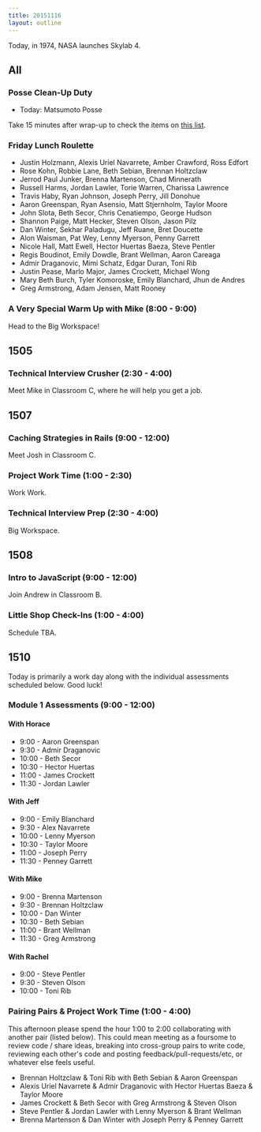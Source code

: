 ```yaml
---
title: 20151116
layout: outline
---
```


Today, in 1974, NASA launches Skylab 4.

## All

###  Posse Clean-Up Duty

* Today: Matsumoto Posse

Take 15 minutes after wrap-up to check the items on [this list](https://gist.github.com/rwarbelow/f5cfe4333402d043ef2e).

### Friday Lunch Roulette

* Justin Holzmann, Alexis Uriel Navarrete, Amber Crawford, Ross Edfort
* Rose Kohn, Robbie Lane, Beth Sebian, Brennan Holtzclaw
* Jerrod Paul Junker, Brenna Martenson, Chad Minnerath
* Russell Harms, Jordan Lawler, Torie Warren, Charissa Lawrence
* Travis Haby, Ryan Johnson, Joseph Perry, Jill Donohue
* Aaron Greenspan, Ryan Asensio, Matt Stjernholm, Taylor Moore
* John Slota, Beth Secor, Chris Cenatiempo, George Hudson
* Shannon Paige, Matt Hecker, Steven Olson, Jason Pilz
* Dan Winter, Sekhar Paladugu, Jeff Ruane, Bret Doucette
* Alon Waisman, Pat Wey, Lenny Myerson, Penny Garrett
* Nicole Hall, Matt Ewell, Hector Huertas Baeza, Steve Pentler
* Regis Boudinot, Emily Dowdle, Brant Wellman, Aaron Careaga
* Admir Draganovic, Mimi Schatz, Edgar Duran, Toni Rib
* Justin Pease, Marlo Major, James Crockett, Michael Wong
* Mary Beth Burch, Tyler Komoroske, Emily Blanchard, Jhun de Andres
* Greg Armstrong, Adam Jensen, Matt Rooney

### A Very Special Warm Up with Mike (8:00 - 9:00)

Head to the Big Workspace!


## 1505

### Technical Interview Crusher (2:30 - 4:00)

Meet Mike in Classroom C, where he will help you get a job.


## 1507

### Caching Strategies in Rails (9:00 - 12:00)

Meet Josh in Classroom C.

### Project Work Time (1:00 - 2:30)

Work Work.

### Technical Interview Prep (2:30 - 4:00)

Big Workspace.


## 1508

### Intro to JavaScript (9:00 - 12:00)

Join Andrew in Classroom B.

### Little Shop Check-Ins (1:00 - 4:00)

Schedule TBA.


## 1510

Today is primarily a work day along with the individual assessments scheduled below. Good luck!

### Module 1 Assessments (9:00 - 12:00)

#### With Horace

* 9:00 - Aaron Greenspan
* 9:30 - Admir Draganovic
* 10:00 - Beth Secor
* 10:30 - Hector Huertas
* 11:00 - James Crockett
* 11:30 - Jordan Lawler

#### With Jeff

* 9:00 - Emily Blanchard
* 9:30 - Alex Navarrete
* 10:00 - Lenny Myerson
* 10:30 - Taylor Moore
* 11:00 - Joseph Perry
* 11:30 - Penney Garrett

#### With Mike

* 9:00 - Brenna Martenson
* 9:30 - Brennan Holtzclaw
* 10:00 - Dan Winter
* 10:30 - Beth Sebian
* 11:00 - Brant Wellman
* 11:30 - Greg Armstrong

#### With Rachel

* 9:00 - Steve Pentler
* 9:30 - Steven Olson
* 10:00 - Toni Rib

### Pairing Pairs & Project Work Time (1:00 - 4:00)

This afternoon please spend the hour 1:00 to 2:00 collaborating with another pair (listed below). This could mean meeting as a foursome to review code / share ideas, breaking into cross-group pairs to write code, reviewing each other's code and posting feedback/pull-requests/etc, or whatever else feels useful.

* Brennan Holtzclaw & Toni Rib with Beth Sebian & Aaron Greenspan
* Alexis Uriel Navarrete & Admir Draganovic with Hector Huertas Baeza & Taylor Moore
* James Crockett & Beth Secor with Greg Armstrong & Steven Olson
* Steve Pentler & Jordan Lawler with Lenny Myerson & Brant Wellman
* Brenna Martenson & Dan Winter with Joseph Perry & Penney Garrett
